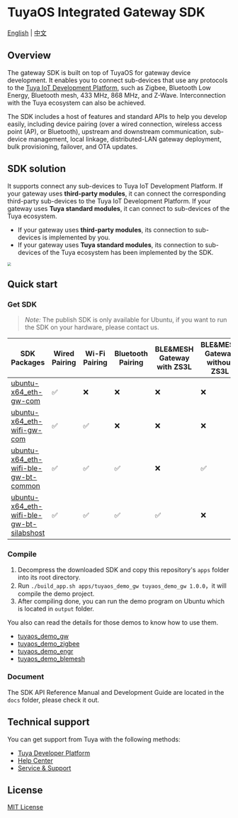 # TuyaOS Integrated Gateway SDK

[English](./README.md) | [中文](./README_zh.md)

## Overview

The gateway SDK is built on top of TuyaOS for gateway device development. It enables you to connect sub-devices that use any protocols to the [Tuya IoT Development Platform](https://iot.tuya.com/), such as Zigbee, Bluetooth Low Energy, Bluetooth mesh, 433 MHz, 868 MHz, and Z-Wave. Interconnection with the Tuya ecosystem can also be achieved.

The SDK includes a host of features and standard APIs to help you develop easily, including device pairing (over a wired connection, wireless access point (AP), or Bluetooth), upstream and downstream communication, sub-device management, local linkage, distributed-LAN gateway deployment, bulk provisioning, failover, and OTA updates.

## SDK solution

It supports connect any sub-devices to Tuya IoT Development Platform. If your gateway uses **third-party modules**, it can connect the corresponding third-party sub-devices to the Tuya IoT Development Platform. If your gateway uses **Tuya standard modules**, it can connect to sub-devices of the Tuya ecosystem.

- If your gateway uses **third-party modules**, its connection to sub-devices is implemented by you.
- If your gateway uses **Tuya standard modules**, its connection to sub-devices of the Tuya ecosystem has been implemented by the SDK.

<img src="https://airtake-public-data-1254153901.cos.ap-shanghai.myqcloud.com/content-platform/hestia/1650957841f23cfa05109.png" style="zoom: 50%;" />

## Quick start

### Get SDK

> *Note:* The publish SDK is only available for Ubuntu, if you want to run the SDK on your hardware, please contact us. 

| SDK Packages                                                 | Wired Pairing      | Wi-Fi Pairing      | Bluetooth Pairing  | BLE&MESH Gateway with ZS3L | BLE&MESH Gateway without ZS3L |
| ------------------------------------------------------------ | ------------------ | ------------------ | ------------------ | -------------------------- | ----------------------------- |
| [ubuntu-x64_eth-gw-com](https://images.tuyacn.com/rms-static/f70721f0-33f4-11ed-9020-89eff5bc050d-1663136272783.tar.gz?tyName=tuyaos-gw-integrated_3.5.6_ubuntu-x64_eth-gw-com_0.0.1.tar.gz) | :white_check_mark: | :x:                | :x:                | :x:                        | :x:                           |
| [ubuntu-x64_eth-wifi-gw-com](https://images.tuyacn.com/rms-static/f708cfa0-33f4-11ed-acd5-2f6ea556a3fd-1663136272794.tar.gz?tyName=tuyaos-gw-integrated_3.5.6_ubuntu-x64_eth-wifi-gw-com_0.0.1.tar.gz) | :white_check_mark: | :white_check_mark: | :x:                | :x:                        | :x:                           |
| [ubuntu-x64_eth-wifi-ble-gw-bt-common](https://images.tuyacn.com/rms-static/4bf6ab00-33fe-11ed-acd5-2f6ea556a3fd-1663140280752.tar.gz?tyName=tuyaos-gw-integrated_3.5.6_ubuntu-x64_eth-wifi-ble-gw-bt-common_0.0.1.tar.gz) | :white_check_mark: | :white_check_mark: | :white_check_mark: | :x:                        | :white_check_mark:            |
| [ubuntu-x64_eth-wifi-ble-gw-bt-silabshost](https://images.tuyacn.com/rms-static/3fc8afe0-33fe-11ed-9020-89eff5bc050d-1663140260318.tar.gz?tyName=tuyaos-gw-integrated_3.5.6_ubuntu-x64_eth-wifi-ble-gw-bt-silabshost_0.0.1.tar.gz) | :white_check_mark: | :white_check_mark: | :white_check_mark: | :white_check_mark:         | :x:                           |

### Compile

1. Decompress the downloaded SDK and copy this repository's `apps` folder into its root directory.
2. Run `./build_app.sh apps/tuyaos_demo_gw tuyaos_demo_gw 1.0.0`，it will compile the demo project.
3. After compiling done, you can run the demo program on Ubuntu which is located in `output` folder.

You also can read the details for those demos to know how to use them.

- [tuyaos_demo_gw](./apps/tuyaos_demo_gw/README.md)
- [tuyaos_demo_zigbee](./apps/tuyaos_demo_zigbee/README.md)
- [tuyaos_demo_engr](./apps/tuyaos_demo_gw/README.md)
- [tuyaos_demo_blemesh](./apps/tuyaos_demo_blemesh/README.md)

### Document

The SDK API Reference Manual and Development Guide are located in the `docs` folder, please check it out.

## Technical support

You can get support from Tuya with the following methods:

+ [Tuya Developer Platform](https://developer.tuya.com/en/)
+ [Help Center](https://support.tuya.com/en/help)
+ [Service & Support](https://service.console.tuya.com)

## License

[MIT License](./LICENSE)

